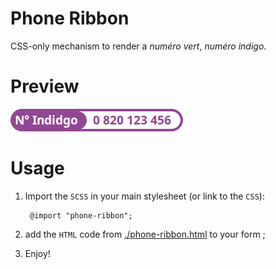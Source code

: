 # Phone Ribbon

CSS-only mechanism to render a _numéro vert_, _numéro indigo_.

# Preview

![numéro-indigo](preview/phone-ribbon-indigo.png "numéro-indigo")

# Usage

1. Import the `SCSS` in your main stylesheet (or link to the `CSS`): 

        @import "phone-ribbon";
        
2. add the `HTML` code from [./phone-ribbon.html](./phone-ribbon.html) to your form ;

3. Enjoy!